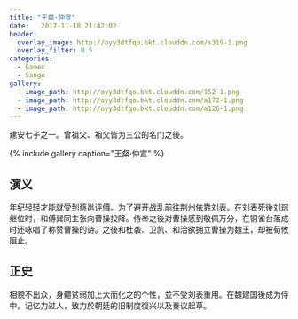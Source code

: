 ```yaml
---
title: "王粲·仲宣"
date:   2017-11-18 21:42:02
header:
  overlay_image: http://oyy3dtfqo.bkt.clouddn.com/s319-1.png
  overlay_filter: 0.5
categories:
  - Games
  - Sango
gallery:
  - image_path: http://oyy3dtfqo.bkt.clouddn.com/152-1.png
  - image_path: http://oyy3dtfqo.bkt.clouddn.com/a172-1.png
  - image_path: http://oyy3dtfqo.bkt.clouddn.com/a126-1.png
---
```


建安七子之一。曾祖父、祖父皆为三公的名门之後。

{% include gallery caption="王粲·仲宣" %}

## 演义

年纪轻轻才能就受到蔡邕评價。为了避开战乱前往荆州依靠刘表。在刘表死後刘琮继位时，和傅巽同主张向曹操投降。侍奉之後对曹操感到敬佩万分，在铜雀台落成时还咏唱了称赞曹操的诗。之後和杜袭、卫凯、和洽欲拥立曹操为魏王，却被荀攸阻止。

## 正史

相貌不出众，身體贫弱加上大而化之的个性，並不受刘表重用。在魏建国後成为侍中。记忆力过人，致力於朝廷的旧制度復兴以及奏议起草。